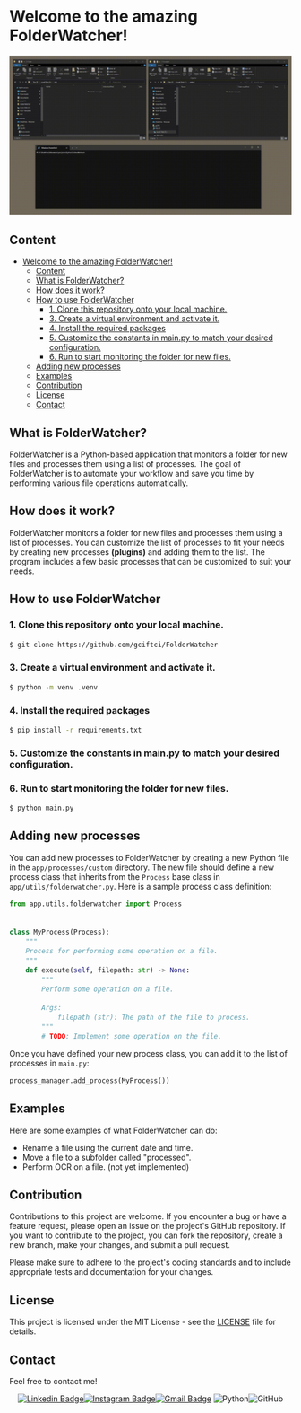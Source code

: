 # Welcome to the amazing FolderWatcher!

![Alt text](screen.gif)
## Content
- [Welcome to the amazing FolderWatcher!](#welcome-to-the-amazing-folderwatcher)
  - [Content](#content)
  - [What is FolderWatcher?](#what-is-folderwatcher)
  - [How does it work?](#how-does-it-work)
  - [How to use FolderWatcher](#how-to-use-folderwatcher)
    - [1. Clone this repository onto your local machine.](#1-clone-this-repository-onto-your-local-machine)
    - [3. Create a virtual environment and activate it.](#3-create-a-virtual-environment-and-activate-it)
    - [4. Install the required packages](#4-install-the-required-packages)
    - [5. Customize the constants in main.py to match your desired configuration.](#5-customize-the-constants-in-mainpy-to-match-your-desired-configuration)
    - [6. Run to start monitoring the folder for new files.](#6-run-to-start-monitoring-the-folder-for-new-files)
  - [Adding new processes](#adding-new-processes)
  - [Examples](#examples)
  - [Contribution](#contribution)
  - [License](#license)
  - [Contact](#contact)

## What is FolderWatcher?
FolderWatcher is a Python-based application that monitors a folder for new files and processes them using a list of processes. The goal of FolderWatcher is to automate your workflow and save you time by performing various file operations automatically.

## How does it work?
FolderWatcher monitors a folder for new files and processes them using a list of processes. You can customize the list of processes to fit your needs by creating new processes **(plugins)** and adding them to the list. The program includes a few basic processes that can be customized to suit your needs.

## How to use FolderWatcher
### 1. Clone this repository onto your local machine.
```bash
$ git clone https://github.com/gciftci/FolderWatcher
```
### 3. Create a virtual environment and activate it.
```bash
$ python -m venv .venv
```
### 4. Install the required packages
```bash
$ pip install -r requirements.txt
```

### 5. Customize the constants in main.py to match your desired configuration.

### 6. Run to start monitoring the folder for new files.
```bash
$ python main.py
```

## Adding new processes
You can add new processes to FolderWatcher by creating a new Python file in the `app/processes/custom` directory. The new file should define a new process class that inherits from the `Process` base class in `app/utils/folderwatcher.py`. Here is a sample process class definition:

```python
from app.utils.folderwatcher import Process


class MyProcess(Process):
    """
    Process for performing some operation on a file.
    """
    def execute(self, filepath: str) -> None:
        """
        Perform some operation on a file.

        Args:
            filepath (str): The path of the file to process.
        """
        # TODO: Implement some operation on the file.
```

Once you have defined your new process class, you can add it to the list of processes in `main.py`:

```python
process_manager.add_process(MyProcess())
```
## Examples
Here are some examples of what FolderWatcher can do:

* Rename a file using the current date and time.
* Move a file to a subfolder called "processed".
* Perform OCR on a file. (not yet implemented)

## Contribution
Contributions to this project are welcome. If you encounter a bug or have a feature request, please open an issue on the project's GitHub repository. If you want to contribute to the project, you can fork the repository, create a new branch, make your changes, and submit a pull request.

Please make sure to adhere to the project's coding standards and to include appropriate tests and documentation for your changes.

## License
This project is licensed under the MIT License - see the [LICENSE](./LICENSE) file for details.

## Contact
Feel free to contact me!

<div align="center">

[![Linkedin Badge](https://img.shields.io/badge/-gciftci-blue?style=flat-square&logo=Linkedin&logoColor=white&link=https://ch.linkedin.com/in/garbis-ciftci/)](https://https://ch.linkedin.com/in/garbis-ciftci/)[![Instagram Badge](https://img.shields.io/badge/-garbis.ci-purple?style=flat-square&logo=instagram&logoColor=white&link=https://www.instagram.com/garbis.ci/)](https://www.instagram.com/garbis.ci/)[![Gmail Badge](https://img.shields.io/badge/-garbis.ciftci@gmail.com-c14438?style=flat-square&logo=Gmail&logoColor=white&link=mailto:garbis.ciftci@gmail.com)](mailto:garbis.ciftci@gmail.com)
![Python](https://img.shields.io/badge/-Python-black?style=flat-square&=Python)![GitHub](https://img.shields.io/badge/-GitHub-181717?style=flat-square&logo=github)

</div>

